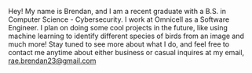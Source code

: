   Hey! My name is Brendan, and I am a recent graduate with a B.S. in Computer Science - Cybersecurity. I work at Omnicell as a Software Engineer.
I plan on doing some cool projects in the future, like using machine learning to identify different species of birds from an image and much more! 
Stay tuned to see more about what I do, and feel free to contact me anytime about either business or casual inquires at my email, rae.brendan23@gmail.com
